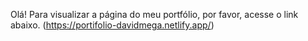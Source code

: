 Olá! Para visualizar a página do meu portfólio, por favor, acesse o link abaixo.
(https://portifolio-davidmega.netlify.app/)
